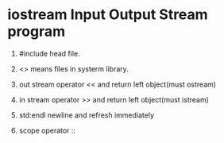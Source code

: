# iostream Input Output Stream program

1. #include head file.

2. <> means files in systerm library.

3. out stream operator << and return left object(must ostream)

4. in stream operator >> and return left object(must istream)

5. std:endl newline and refresh immediately

6. scope operator ::

